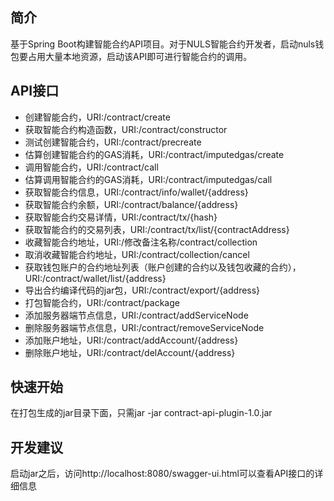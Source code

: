 ## 简介
基于Spring Boot构建智能合约API项目。对于NULS智能合约开发者，启动nuls钱包要占用大量本地资源，启动该API即可进行智能合约的调用。
## API接口
- 创建智能合约，URI:/contract/create
- 获取智能合约构造函数，URI:/contract/constructor
- 测试创建智能合约，URI:/contract/precreate
- 估算创建智能合约的GAS消耗，URI:/contract/imputedgas/create
- 调用智能合约，URI:/contract/call
- 估算调用智能合约的GAS消耗，URI:/contract/imputedgas/call
- 获取智能合约信息，URI:/contract/info/wallet/{address}
- 获取智能合约余额，URI:/contract/balance/{address}
- 获取智能合约交易详情，URI:/contract/tx/{hash}
- 获取智能合约的交易列表，URI:/contract/tx/list/{contractAddress}
- 收藏智能合约地址，URI:/修改备注名称/contract/collection
- 取消收藏智能合约地址，URI:/contract/collection/cancel
- 获取钱包账户的合约地址列表（账户创建的合约以及钱包收藏的合约），URI:/contract/wallet/list/{address}
- 导出合约编译代码的jar包，URI:/contract/export/{address}
- 打包智能合约，URI:/contract/package
- 添加服务器端节点信息，URI:/contract/addServiceNode
- 删除服务器端节点信息，URI:/contract/removeServiceNode
- 添加账户地址，URI:/contract/addAccount/{address}
- 删除账户地址，URI:/contract/delAccount/{address}
 
## 快速开始
在打包生成的jar目录下面，只需jar -jar contract-api-plugin-1.0.jar
 
## 开发建议
启动jar之后，访问http://localhost:8080/swagger-ui.html可以查看API接口的详细信息
 

